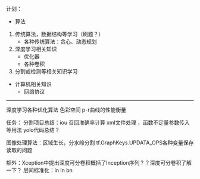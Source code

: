 
计划： 
- 算法
1. 传统算法，数据结构等学习（刷题？）
	 - 各种传统算法：贪心、动态规划
2. 深度学习相关知识
	- 优化器
	-  各种卷积
4. 分割或检测等相关知识学习
- 计算机相关知识
  - 网络协议

--------------
深度学习各种优化算法
色彩空间
p-r曲线的性能衡量

任务：
分割项目总结：iou 召回准确率计算   xml文件处理   ，函数不定量参数传入等用法
yolo代码总结？



图像处理算法：区域生长，分水岭分割
 tf.GraphKeys.UPDATA_OPS各种变量保存读取的问题
 
额外：Xception中提出深度可分卷积概括了Inception序列？？深度可分卷积了解一下？
层间标准化：in ln bn
<!--stackedit_data:
eyJoaXN0b3J5IjpbLTE3NDU2NTQ2NzQsLTE1MzQyODcxNiwtMT
A3MTkyODg1NCwtMTU3NzgzMDE4OCwxNjMzNTIwNjU2LDI4NzQ3
NzAyNSwxNTcxMTE1MDk1LDEwNjY5NzIxNTJdfQ==
-->